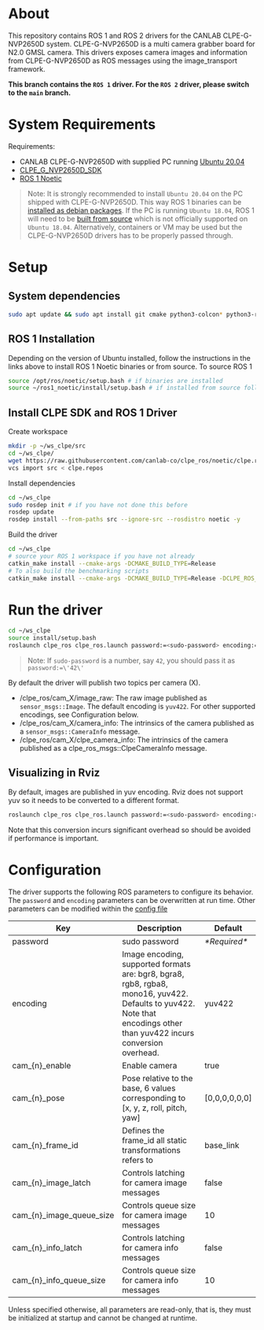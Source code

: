 # About

This repository contains ROS 1 and ROS 2 drivers for the CANLAB CLPE-G-NVP2650D system.
CLPE-G-NVP2650D is a multi camera grabber board for N2.0 GMSL camera.
This drivers exposes camera images and information from CLPE-G-NVP2650D as ROS messages using the image_transport framework.

**This branch contains the `ROS 1` driver. For the `ROS 2` driver, please switch to the `main` branch.**

# System Requirements

Requirements:
  * CANLAB CLPE-G-NVP2650D with supplied PC running [Ubuntu 20.04](https://releases.ubuntu.com/20.04/)
  * [CLPE_G_NVP2650D_SDK](https://github.com/canlab-co/CLPE_G_NVP2650D_SDK)
  * [ROS 1 Noetic](http://wiki.ros.org/noetic)

> Note: It is strongly recommended to install `Ubuntu 20.04` on the PC shipped with CLPE-G-NVP2650D. This way ROS 1 binaries can be [installed as debian packages](http://wiki.ros.org/noetic/Installation/Ubuntu). If the PC is running `Ubuntu 18.04`, ROS 1 will need to be [built from source](http://wiki.ros.org/noetic/Installation/Source) which is not officially supported on `Ubuntu 18.04`.
Alternatively, containers or VM may be used but the CLPE-G-NVP2650D drivers has to be properly passed through.

# Setup

## System dependencies
```bash
sudo apt update && sudo apt install git cmake python3-colcon* python3-rosdep wget -y
```

## ROS 1 Installation
Depending on the version of Ubuntu installed, follow the instructions in the links above to install ROS 1 Noetic binaries or from source.
To source ROS 1
```bash
source /opt/ros/noetic/setup.bash # if binaries are installed
source ~/ros1_noetic/install/setup.bash # if installed from source following link above
```

## Install CLPE SDK and ROS 1 Driver
Create workspace
```bash
mkdir -p ~/ws_clpe/src
cd ~/ws_clpe/
wget https://raw.githubusercontent.com/canlab-co/clpe_ros/noetic/clpe.repos
vcs import src < clpe.repos
```

Install dependencies

```bash
cd ~/ws_clpe
sudo rosdep init # if you have not done this before
rosdep update
rosdep install --from-paths src --ignore-src --rosdistro noetic -y
```
Build the driver

```bash
cd ~/ws_clpe
# source your ROS 1 workspace if you have not already
catkin_make install --cmake-args -DCMAKE_BUILD_TYPE=Release
# To also build the benchmarking scripts
catkin_make install --cmake-args -DCMAKE_BUILD_TYPE=Release -DCLPE_ROS_BUILD_BENCHMARKS=On
```

# Run the driver

```bash
cd ~/ws_clpe
source install/setup.bash
roslaunch clpe_ros clpe_ros.launch password:=<sudo-password> encoding:=yuv422
```

> Note: If `sudo-password` is a number, say `42`, you should pass it as `password:=\'42\'`

By default the driver will publish two topics per camera (X).
* /clpe_ros/cam_X/image_raw: The raw image published as `sensor_msgs::Image`. The default encoding is `yuv422`. For other supported encodings, see Configuration below.
* /clpe_ros/cam_X/camera_info: The intrinsics of the camera published as a `sensor_msgs::CameraInfo` message.
* /clpe_ros/cam_X/clpe_camera_info: The intrinsics of the camera published as a clpe_ros_msgs::ClpeCameraInfo message.

## Visualizing in Rviz

By default, images are published in yuv encoding. Rviz does not support yuv so it needs to be converted to a different format.

```bash
roslaunch clpe_ros clpe_ros.launch password:=<sudo-password> encoding:=bgr8
```

Note that this conversion incurs significant overhead so should be avoided if performance is important.

# Configuration

The driver supports the following ROS parameters to configure its behavior. The `password` and `encoding` parameters can be overwritten at run time. Other parameters can be modified within the [config file](config/clpe_config.yaml)

| Key | Description | Default |
|-|-|-|
| password | sudo password | *\*Required\** |
| encoding | Image encoding, supported formats are: bgr8, bgra8, rgb8, rgba8, mono16, yuv422. Defaults to yuv422. Note that encodings other than yuv422 incurs conversion overhead. | yuv422 |
| cam_{n}_enable | Enable camera | true |
| cam_{n}_pose | Pose relative to the base, 6 values corresponding to [x, y, z, roll, pitch, yaw] | [0,0,0,0,0,0] |
| cam_{n}_frame_id | Defines the frame_id all static transformations refers to | base_link |
| cam_{n}_image_latch | Controls latching for camera image messages | false |
| cam_{n}_image_queue_size | Controls queue size for camera image messages | 10 |
| cam_{n}_info_latch | Controls latching for camera info messages | false |
| cam_{n}_info_queue_size | Controls queue size for camera info messages | 10 |

Unless specified otherwise, all parameters are read-only, that is, they must be initialized at startup and cannot be changed at runtime.
